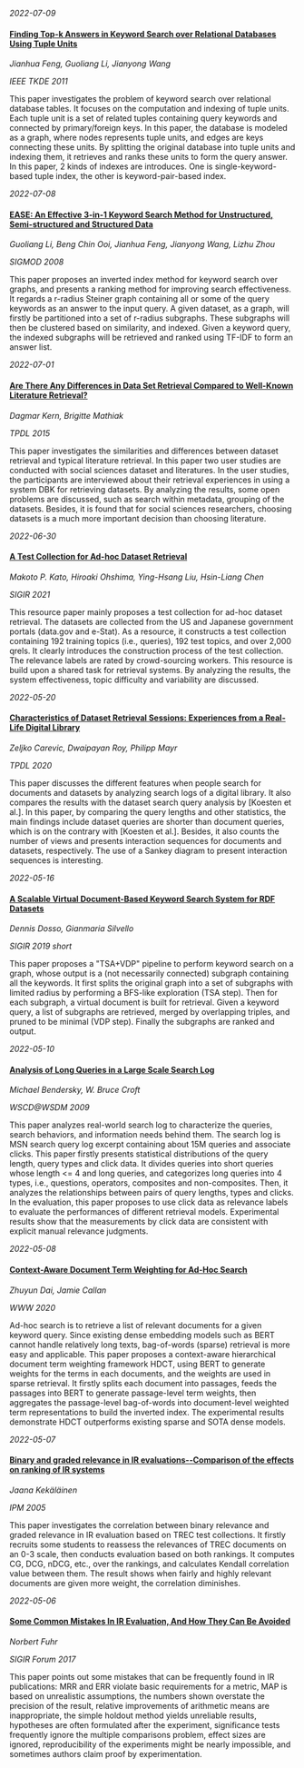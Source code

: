






*2022-07-09*

#### [Finding Top-k Answers in Keyword Search over Relational Databases Using Tuple Units](https://doi.org/10.1109/TKDE.2011.61)

*Jianhua Feng, Guoliang Li, Jianyong Wang*

*IEEE TKDE 2011*

This paper investigates the problem of keyword search over relational database tables. It focuses on the computation and indexing of tuple units. Each tuple unit is a set of related tuples containing query keywords and connected by primary/foreign keys. In this paper, the database is modeled as a graph, where nodes represents tuple units, and edges are keys connecting these units. By splitting the original database into tuple units and indexing them, it retrieves and ranks these units to form the query answer. In this paper, 2 kinds of indexes are introduces. One is single-keyword-based tuple index, the other is keyword-pair-based index. 


*2022-07-08*

#### [EASE: An Effective 3-in-1 Keyword Search Method for Unstructured, Semi-structured and Structured Data](https://doi.org/10.1145/1376616.1376706)

*Guoliang Li, Beng Chin Ooi, Jianhua Feng, Jianyong Wang, Lizhu Zhou*

*SIGMOD 2008*

This paper proposes an inverted index method for keyword search over graphs, and presents a ranking method for improving search effectiveness. It regards a r-radius Steiner graph containing all or some of the query keywords as an answer to the input query. A given dataset, as a graph, will firstly be partitioned into a set of r-radius subgraphs. These subgraphs will then be clustered based on similarity, and indexed. Given a keyword query, the indexed subgraphs will be retrieved and ranked using TF-IDF to form an answer list. 


*2022-07-01*

#### [Are There Any Differences in Data Set Retrieval Compared to Well-Known Literature Retrieval?](https://doi.org/10.1007/978-3-319-24592-8_15)

*Dagmar Kern, Brigitte Mathiak*

*TPDL 2015*

This paper investigates the similarities and differences between dataset retrieval and typical literature retrieval. In this paper two user studies are conducted with social sciences dataset and literatures. In the user studies, the participants are interviewed about their retrieval experiences in using a system DBK for retrieving datasets. By analyzing the results, some open problems are discussed, such as search within metadata, grouping of the datasets. Besides, it is found that for social sciences researchers, choosing datasets is a much more important decision than choosing literature. 


*2022-06-30*

#### [A Test Collection for Ad-hoc Dataset Retrieval](https://doi.org/10.1145/3404835.3463261)

*Makoto P. Kato, Hiroaki Ohshima, Ying-Hsang Liu, Hsin-Liang Chen*

*SIGIR 2021*

This resource paper mainly proposes a test collection for ad-hoc dataset retrieval. The datasets are collected from the US and Japanese government portals (data.gov and e-Stat). As a resource, it constructs a test collection containing 192 training topics (i.e., queries), 192 test topics, and over 2,000 qrels. It clearly introduces the construction process of the test collection. The relevance labels are rated by crowd-sourcing workers. This resource is build upon a shared task for retrieval systems. By analyzing the results, the system effectiveness, topic difficulty and variability are discussed. 


*2022-05-20*

#### [Characteristics of Dataset Retrieval Sessions: Experiences from a Real-Life Digital Library](https://doi.org/10.1007/978-3-030-54956-5_14)

*Zeljko Carevic, Dwaipayan Roy, Philipp Mayr*

*TPDL 2020*

This paper discusses the different features when people search for documents and datasets by analyzing search logs of a digital library. It also compares the results with the dataset search query analysis by [Koesten et al.]. In this paper, by comparing the query lengths and other statistics, the main findings include dataset queries are shorter than document queries, which is on the contrary with [Koesten et al.]. Besides, it also counts the number of views and presents interaction sequences for documents and datasets,  respectively. The use of a Sankey diagram to present interaction sequences is interesting. 


*2022-05-16*

#### [A Scalable Virtual Document-Based Keyword Search System for RDF Datasets](https://dl.acm.org/doi/10.1145/3331184.3331284)

*Dennis Dosso, Gianmaria Silvello*

*SIGIR 2019 short*

This paper proposes a "TSA+VDP" pipeline to perform keyword search on a graph, whose output is a (not necessarily connected) subgraph containing all the keywords. It first splits the original graph into a set of subgraphs with limited radius by performing a BFS-like exploration (TSA step). Then for each subgraph, a virtual document is built for retrieval. Given a keyword query, a list of subgraphs are retrieved, merged by overlapping triples, and pruned to be minimal (VDP step). Finally the subgraphs are ranked and output.


*2022-05-10*

#### [Analysis of Long Queries in a Large Scale Search Log](https://dl.acm.org/doi/10.1145/1507509.1507511)

*Michael Bendersky, W. Bruce Croft*

*WSCD@WSDM 2009*

This paper analyzes real-world search log to characterize the queries, search behaviors, and information needs behind them. The search log is MSN search query log excerpt containing about 15M queries and associate clicks. This paper firstly presents statistical distributions of the query length, query types and click data. It divides queries into short queries whose length <= 4 and long queries, and categorizes long queries into 4 types, i.e., questions, operators, composites and non-composites. Then, it analyzes the relationships between pairs of query lengths, types and clicks. In the evaluation, this paper proposes to use click data as relevance labels to evaluate the performances of different retrieval models. Experimental results show that the measurements by click data are consistent with explicit manual relevance judgments.


*2022-05-08*

#### [Context-Aware Document Term Weighting for Ad-Hoc Search](https://dl.acm.org/doi/10.1145/3366423.3380258)

*Zhuyun Dai, Jamie Callan*

*WWW 2020*

Ad-hoc search is to retrieve a list of relevant documents for a given keyword query. Since existing dense embedding models such as BERT cannot handle relatively long texts, bag-of-words (sparse) retrieval is more easy and applicable. This paper proposes a context-aware hierarchical document term weighting framework HDCT, using BERT to generate weights for the terms in each documents, and the weights are used in sparse retrieval. It firstly splits each document into passages, feeds the passages into BERT to generate passage-level term weights, then aggregates the passage-level bag-of-words into document-level weighted term representations to build the inverted index. The experimental results demonstrate HDCT outperforms existing sparse and SOTA dense models.


*2022-05-07*

#### [Binary and graded relevance in IR evaluations--Comparison of the effects on ranking of IR systems](https://doi.org/10.1016/j.ipm.2005.01.004)

*Jaana Kekäläinen*

*IPM 2005*

This paper investigates the correlation between binary relevance and graded relevance in IR evaluation based on TREC test collections. It firstly recruits some students to reassess the relevances of TREC documents on an 0-3 scale, then conducts evaluation based on both rankings. It computes CG, DCG, nDCG, etc., over the rankings, and calculates Kendall correlation value between them. The result shows when fairly and highly relevant documents are given more weight, the correlation diminishes. 


*2022-05-06*

#### [Some Common Mistakes In IR Evaluation, And How They Can Be Avoided](https://dl.acm.org/doi/10.1145/3190580.3190586)

*Norbert Fuhr*

*SIGIR Forum 2017*

This paper points out some mistakes that can be frequently found in IR publications: MRR and ERR violate basic requirements for a metric, MAP is based on unrealistic assumptions, the numbers shown overstate the precision of the result, relative improvements of arithmetic means are inappropriate, the simple holdout method yields unreliable results, hypotheses are often formulated after the experiment, significance tests frequently ignore the multiple comparisons problem, effect sizes are ignored, reproducibility of the experiments might be nearly impossible, and sometimes authors claim proof by experimentation. 
